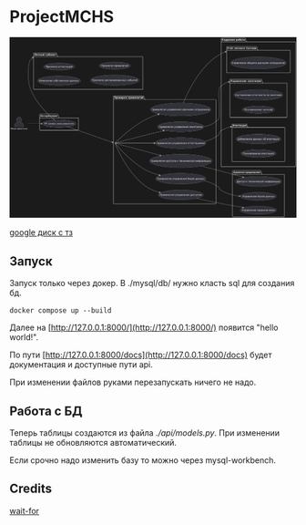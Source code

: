 # ProjectMCHS

![uml](./imgs/uml_diag_dark.png)

[google диск с тз](https://drive.google.com/drive/folders/1O8I7lcUWHXA4Z6xpvW2Tnp-mM9MzI16N)

## Запуск

Запуск только через докер.
В ./mysql/db/ нужно класть sql для создания бд.

```shell
docker compose up --build
```

Далее на [http://127.0.0.1:8000/](http://127.0.0.1:8000/) появится "hello world!".

По пути [http://127.0.0.1:8000/docs](http://127.0.0.1:8000/docs) будет
документация и доступные пути api.

При изменении файлов руками перезапускать ничего не надо.

## Работа с БД

Теперь таблицы создаются из файла *./api/models.py*.
При изменении таблицы не обновляются автоматический.

Если срочно надо изменить базу то можно через mysql-workbench.

## Credits

[wait-for](https://github.com/eficode/wait-for?tab=readme-ov-file)
